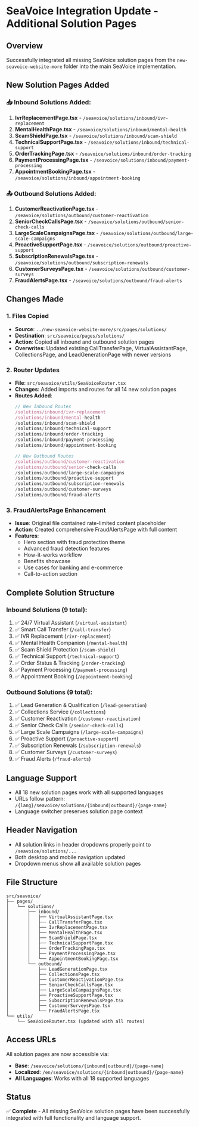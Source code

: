 # SeaVoice Integration Update - Additional Solution Pages

## Overview
Successfully integrated all missing SeaVoice solution pages from the `new-seavoice-website-more` folder into the main SeaVoice implementation.

## New Solution Pages Added

### 📥 Inbound Solutions Added:
1. **IvrReplacementPage.tsx** - `/seavoice/solutions/inbound/ivr-replacement`
2. **MentalHealthPage.tsx** - `/seavoice/solutions/inbound/mental-health`
3. **ScamShieldPage.tsx** - `/seavoice/solutions/inbound/scam-shield`
4. **TechnicalSupportPage.tsx** - `/seavoice/solutions/inbound/technical-support`
5. **OrderTrackingPage.tsx** - `/seavoice/solutions/inbound/order-tracking`
6. **PaymentProcessingPage.tsx** - `/seavoice/solutions/inbound/payment-processing`
7. **AppointmentBookingPage.tsx** - `/seavoice/solutions/inbound/appointment-booking`

### 📤 Outbound Solutions Added:
1. **CustomerReactivationPage.tsx** - `/seavoice/solutions/outbound/customer-reactivation`
2. **SeniorCheckCallsPage.tsx** - `/seavoice/solutions/outbound/senior-check-calls`
3. **LargeScaleCampaignsPage.tsx** - `/seavoice/solutions/outbound/large-scale-campaigns`
4. **ProactiveSupportPage.tsx** - `/seavoice/solutions/outbound/proactive-support`
5. **SubscriptionRenewalsPage.tsx** - `/seavoice/solutions/outbound/subscription-renewals`
6. **CustomerSurveysPage.tsx** - `/seavoice/solutions/outbound/customer-surveys`
7. **FraudAlertsPage.tsx** - `/seavoice/solutions/outbound/fraud-alerts`

## Changes Made

### 1. Files Copied
- **Source**: `../new-seavoice-website-more/src/pages/solutions/`
- **Destination**: `src/seavoice/pages/solutions/`
- **Action**: Copied all inbound and outbound solution pages
- **Overwrites**: Updated existing CallTransferPage, VirtualAssistantPage, CollectionsPage, and LeadGenerationPage with newer versions

### 2. Router Updates
- **File**: `src/seavoice/utils/SeaVoiceRouter.tsx`
- **Changes**: Added imports and routes for all 14 new solution pages
- **Routes Added**:
  ```typescript
  // New Inbound Routes
  /solutions/inbound/ivr-replacement
  /solutions/inbound/mental-health
  /solutions/inbound/scam-shield
  /solutions/inbound/technical-support
  /solutions/inbound/order-tracking
  /solutions/inbound/payment-processing
  /solutions/inbound/appointment-booking
  
  // New Outbound Routes
  /solutions/outbound/customer-reactivation
  /solutions/outbound/senior-check-calls
  /solutions/outbound/large-scale-campaigns
  /solutions/outbound/proactive-support
  /solutions/outbound/subscription-renewals
  /solutions/outbound/customer-surveys
  /solutions/outbound/fraud-alerts
  ```

### 3. FraudAlertsPage Enhancement
- **Issue**: Original file contained rate-limited content placeholder
- **Action**: Created comprehensive FraudAlertsPage with full content
- **Features**:
  - Hero section with fraud protection theme
  - Advanced fraud detection features
  - How-it-works workflow
  - Benefits showcase
  - Use cases for banking and e-commerce
  - Call-to-action section

## Complete Solution Structure

### Inbound Solutions (9 total):
1. ✅ 24/7 Virtual Assistant (`/virtual-assistant`)
2. ✅ Smart Call Transfer (`/call-transfer`)
3. ✅ IVR Replacement (`/ivr-replacement`)
4. ✅ Mental Health Companion (`/mental-health`)
5. ✅ Scam Shield Protection (`/scam-shield`)
6. ✅ Technical Support (`/technical-support`)
7. ✅ Order Status & Tracking (`/order-tracking`)
8. ✅ Payment Processing (`/payment-processing`)
9. ✅ Appointment Booking (`/appointment-booking`)

### Outbound Solutions (9 total):
1. ✅ Lead Generation & Qualification (`/lead-generation`)
2. ✅ Collections Service (`/collections`)
3. ✅ Customer Reactivation (`/customer-reactivation`)
4. ✅ Senior Check Calls (`/senior-check-calls`)
5. ✅ Large Scale Campaigns (`/large-scale-campaigns`)
6. ✅ Proactive Support (`/proactive-support`)
7. ✅ Subscription Renewals (`/subscription-renewals`)
8. ✅ Customer Surveys (`/customer-surveys`)
9. ✅ Fraud Alerts (`/fraud-alerts`)

## Language Support
- All 18 new solution pages work with all supported languages
- URLs follow pattern: `/{lang}/seavoice/solutions/{inbound|outbound}/{page-name}`
- Language switcher preserves solution page context

## Header Navigation
- All solution links in header dropdowns properly point to `/seavoice/solutions/...`
- Both desktop and mobile navigation updated
- Dropdown menus show all available solution pages

## File Structure
```
src/seavoice/
├── pages/
│   └── solutions/
│       ├── inbound/
│       │   ├── VirtualAssistantPage.tsx
│       │   ├── CallTransferPage.tsx
│       │   ├── IvrReplacementPage.tsx
│       │   ├── MentalHealthPage.tsx
│       │   ├── ScamShieldPage.tsx
│       │   ├── TechnicalSupportPage.tsx
│       │   ├── OrderTrackingPage.tsx
│       │   ├── PaymentProcessingPage.tsx
│       │   └── AppointmentBookingPage.tsx
│       └── outbound/
│           ├── LeadGenerationPage.tsx
│           ├── CollectionsPage.tsx
│           ├── CustomerReactivationPage.tsx
│           ├── SeniorCheckCallsPage.tsx
│           ├── LargeScaleCampaignsPage.tsx
│           ├── ProactiveSupportPage.tsx
│           ├── SubscriptionRenewalsPage.tsx
│           ├── CustomerSurveysPage.tsx
│           └── FraudAlertsPage.tsx
└── utils/
    └── SeaVoiceRouter.tsx (updated with all routes)
```

## Access URLs
All solution pages are now accessible via:
- **Base**: `/seavoice/solutions/{inbound|outbound}/{page-name}`
- **Localized**: `/en/seavoice/solutions/{inbound|outbound}/{page-name}`
- **All Languages**: Works with all 18 supported languages

## Status
✅ **Complete** - All missing SeaVoice solution pages have been successfully integrated with full functionality and language support.
